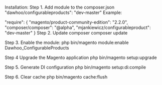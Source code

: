 Installation:
Step 1. Add module to the composer.json
"dawhoo/configurableproducts": "dev-master"
Example:

"require": {
    "magento/product-community-edition": "2.2.0",
    "composer/composer": "@alpha",
    "mjankiewicz/configurableproduct": "dev-master"
}
Step 2. Update composer
composer update

Step 3. Enable the module:
php bin/magento module:enable Dawhoo_ConfigurableProducts

Step 4 Upgrade the Magento application
php bin/magento setup:upgrade

Step 5. Generate DI configuration
php bin/magento setup:di:compile

Step 6. Clear cache
php bin/magento cache:flush

